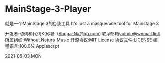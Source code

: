 # MainStage-3-Player

就是一个MainStage 3的伪装工具
It's just a masquerade tool for Mainstage 3

开发者:动词和代词X(砂糖) (Shuga-Na@qq.com)
联系邮箱:admin@wnmail.link
所属组织:Without Natural Music
开源协议:MIT License
协议文件:LICENSE
编程语言:100.0% Applescript

2021-05-03 MON
